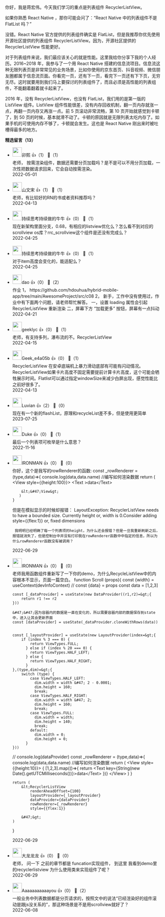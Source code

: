 你好，我是蒋宏伟。今天我们学习的重点是列表组件 RecyclerListView。

如果你熟悉 React Native ，那你可能会问了：“React Native 中的列表组件不是 FlatList 吗？”

没错。React Native 官方提供的列表组件确实是 FlatList，但是我推荐你优先使用开源社区提供的列表组件 RecyclerListView。因为，开源社区提供的 RecyclerListView 性能更好。

对于列表组件来说，我们最应该关心的就是性能。这里我给你分享下我的个人经历。2016~2018 年，我参与了一个用 React Native 搭建的信息流项目。信息流这种无限列表页是非常常见的业务场景，比如你使用的京东首页、抖音视频、微信朋友圈都属于信息流页面。你看完一页，还有下一页，看完下一页还有下下页，无穷无尽。这时就要用到我们马上要探讨的列表组件了，而且必须是高性能的列表组件，不能翻着翻着就卡起来了。

2016 年，没有 RecyclerListView，也没有 FlatList，我们用的是第一版的 ListView 组件。ListView 组件性能很差，没有内存回收机制，翻一页内存就涨一点，再翻一页内存又再涨一点。前 5 页滚动非常流畅，第 10 页开始就感觉到卡顿了，到 50 页的时候，基本就滑不动了。卡顿的原因就是无限列表太吃内存了。如果手机的可使用内存不够了，卡顿就会发生。这也是 React Native 刚出来时被吐槽得最多的地方。
<div><strong>精选留言（13）</strong></div><ul>
<li><img src="https://static001.geekbang.org/account/avatar/00/15/17/57/ac61fff9.jpg" width="30px"><span>卯熙</span> 👍（1） 💬（1）<div>老师， 按需渲染组件，数据还需要分页加载吗？是不是可以不用分页加载，一次性把数据请求回来，它会自动按需渲染。</div>2022-05-01</li><br/><li><img src="https://static001.geekbang.org/account/avatar/00/16/37/e5/92cf5c98.jpg" width="30px"><span>山文宋</span> 👍（1） 💬（1）<div>老师，有比较好的RN的书或者资料推荐吗？</div>2022-04-13</li><br/><li><img src="https://static001.geekbang.org/account/avatar/00/10/30/12/aa2d5cb3.jpg" width="30px"><span>持续思考持续做的牛牛</span> 👍（0） 💬（1）<div>现在新架构里面分支，0.68，有相应的listview优化么？怎么看不到对应的scrollview os库？rrc_scrollview这个组件是还没有完成么？</div>2022-04-25</li><br/><li><img src="https://static001.geekbang.org/account/avatar/00/10/30/12/aa2d5cb3.jpg" width="30px"><span>持续思考持续做的牛牛</span> 👍（0） 💬（1）<div>对于item高度会变化的，能适配么？</div>2022-04-25</li><br/><li><img src="https://static001.geekbang.org/account/avatar/00/10/99/87/5066026c.jpg" width="30px"><span>dao</span> 👍（0） 💬（2）<div>作业 
1， https:&#47;&#47;github.com&#47;hdouhua&#47;hybrid-mobile-app&#47;tree&#47;main&#47;AwesomeProject&#47;src&#47;c08
2， 新手，工作中没有使用过，作业中有下面两个问题，请老师帮忙解答。
一，设置 loading 属性会引起 RecyclerListView 重新渲染
二，屏幕下方 “加载更多” 按钮，屏幕有一点抖动</div>2022-04-21</li><br/><li><img src="https://static001.geekbang.org/account/avatar/00/13/49/bd/ae37990b.jpg" width="30px"><span>geeklyc</span> 👍（0） 💬（1）<div>老师，有支持多列，瀑布流的不。RecyclerListView</div>2022-04-15</li><br/><li><img src="https://static001.geekbang.org/account/avatar/00/10/ad/92/98a1fd3c.jpg" width="30px"><span>Geek_e4a05b</span> 👍（0） 💬（1）<div>RecyclerListView 在安卓底端机上暴力滑动底部有可能有闪动情况。RecyclerListView如果卡片高度不固定需要提前计算卡片高度，这个可能会牺牲展示时间。Flatlist可以通过指定windowSize来减少白屏出现，感觉性能比之前好很多了。</div>2022-04-13</li><br/><li><img src="https://static001.geekbang.org/account/avatar/00/38/2e/53/734a3675.jpg" width="30px"><span>Luvian</span> 👍（2） 💬（0）<div>现在有一个新的flashList，原理和recycleList差不多，但是使用更简单</div>2023-07-25</li><br/><li><img src="https://static001.geekbang.org/account/avatar/00/0f/7a/f1/d785984a.jpg" width="30px"><span>Duke</span> 👍（0） 💬（1）<div>最后一个列表项可枚举是什么意思？</div>2022-11-16</li><br/><li><img src="https://static001.geekbang.org/account/avatar/00/2e/29/cd/0e6994f8.jpg" width="30px"><span>IRONMAN</span> 👍（0） 💬（0）<div>你好，这个是我写的rowRenderer的函数:
 const _rowRenderer = (type,data)=&gt;{
        console.log(data,data.name)
        &#47;&#47;编写如何渲染数据
       return (
        &lt;View style={{height:100}}&gt;
             &lt;Text &gt;data&lt;&#47;Text&gt;
          
        &lt;&#47;View&gt;
       )
    }

但是在模拟显示的时候却报错：
  LayoutException: RecyclerListView needs to have a bounded size. Currently height or, width is 0.Consider adding style={{flex:1}} or, fixed dimensions

     我明明已经明确了每一个列表项的height，为什么还会报错？但是一旦我重新刷新之后，报错就消失了，但是控制台中并没有打印我在rowRenderer函数中中指定的信息，所以为什么rowRenderer函数没有被调用？
</div>2022-06-29</li><br/><li><img src="https://static001.geekbang.org/account/avatar/00/2e/29/cd/0e6994f8.jpg" width="30px"><span>IRONMAN</span> 👍（0） 💬（0）<div>老师我用函数组件重新写了一下你的demo，为什么RecycleListView中的内容根本不显示，页面一篇空白。
function  Scroll (props){
    const {width} = useContext(devInfoContext)
    &#47;&#47; const {data} =  props
    const data = [1,2,3]

    const [_dataProvider] = useState(new DataProvider((r1,r2)=&gt;{
        return r1 !== r2
    }))

    &#47;&#47;因为容器内的数据是一直在变化的，所以需要容器内部的数据保存到state中，进入让其会更新界面
    const [dataProvider] = useState(_dataProvider.cloneWithRows(data))


    const [_layoutProvider] = useState(new LayoutProvider(index=&gt;{
        if (index % 3 === 0) {
            return ViewTypes.FULL;
          } else if (index % 20 === 0) {
            return ViewTypes.HALF_LEFT;
          } else {
            return ViewTypes.HALF_RIGHT;
          }
    },(type,dim)=&gt;{
        switch (type) {
            case ViewTypes.HALF_LEFT:
              dim.width = width &#47; 2 - 0.0001;
              dim.height = 160;
              break;
            case ViewTypes.HALF_RIGHT:
              dim.width = width &#47; 2;
              dim.height = 160;
              break;
            case ViewTypes.FULL:
              dim.width = width;
              dim.height = 140;
              break;
            default:
              dim.width = 0;
              dim.height = 0;
          }
    }))
&#47;&#47; console.log(dataProvider)
    const _rowRenderer = (type,data)=&gt;{
        console.log(data,data.name)
        &#47;&#47;编写如何渲染数据
       return (
        &lt;View style={{height:10}}&gt;
           { [1,2,3].map(()=&gt;{
               return  &lt;Text key={String(new Date().getUTCMilliseconds())}&gt;data&lt;&#47;Text&gt;
            })}
        &lt;&#47;View&gt;
       )
    }

    return (
        &lt;RecyclerListView
            renderAheadOffset={100}
            layoutProvider={_layoutProvider}
            dataProvider={dataProvider}
            rowRenderer={_rowRenderer}
            style={{flex:1}}
        
        &#47;&gt;
    )

}</div>2022-06-29</li><br/><li><img src="https://static001.geekbang.org/account/avatar/00/25/29/28/b6b73f57.jpg" width="30px"><span>大龙龙龙</span> 👍（0） 💬（0）<div>老师， 问一下 之前的章节都是 funcation实现组件， 到这里 我看到demo里的recyclerlistview 为什么使用类来实现组件了呢？</div>2022-06-29</li><br/><li><img src="https://static001.geekbang.org/account/avatar/00/10/61/c1/93031a2a.jpg" width="30px"><span>Aaaaaaaaaaayou</span> 👍（0） 💬（2）<div>一般业务中列表数据都是分页请求的，按照文中的说法“已经渲染好的组件滚动是跟js没关系的”，那这种场景是不是用scrollview就好了？</div>2022-06-08</li><br/>
</ul>